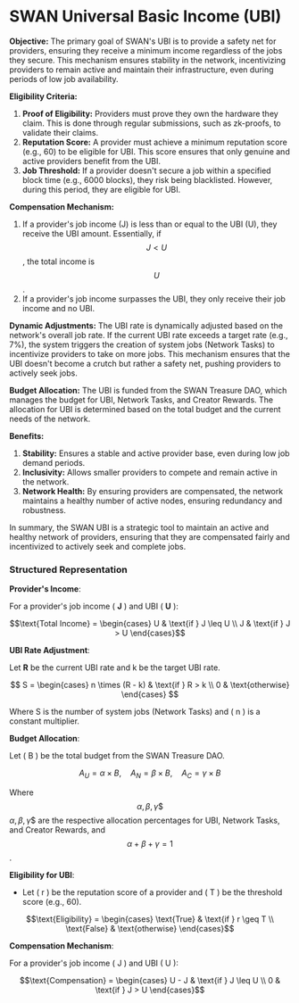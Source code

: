 # SWAN Universal Basic Income (UBI)

**Objective:** The primary goal of SWAN's UBI is to provide a safety net for providers, ensuring they receive a minimum income regardless of the jobs they secure. This mechanism ensures stability in the network, incentivizing providers to remain active and maintain their infrastructure, even during periods of low job availability.

**Eligibility Criteria:**

1. **Proof of Eligibility:** Providers must prove they own the hardware they claim. This is done through regular submissions, such as zk-proofs, to validate their claims.
2. **Reputation Score:** A provider must achieve a minimum reputation score (e.g., 60) to be eligible for UBI. This score ensures that only genuine and active providers benefit from the UBI.
3. **Job Threshold:** If a provider doesn't secure a job within a specified block time (e.g., 6000 blocks), they risk being blacklisted. However, during this period, they are eligible for UBI.

**Compensation Mechanism:**

1. If a provider's job income (J) is less than or equal to the UBI (U), they receive the UBI amount. Essentially, if $$J<U$$, the total income is $$U$$.
2. If a provider's job income surpasses the UBI, they only receive their job income and no UBI.

**Dynamic Adjustments:** The UBI rate is dynamically adjusted based on the network's overall job rate. If the current UBI rate exceeds a target rate (e.g., 7%), the system triggers the creation of system jobs (Network Tasks) to incentivize providers to take on more jobs. This mechanism ensures that the UBI doesn't become a crutch but rather a safety net, pushing providers to actively seek jobs.

**Budget Allocation:** The UBI is funded from the SWAN Treasure DAO, which manages the budget for UBI, Network Tasks, and Creator Rewards. The allocation for UBI is determined based on the total budget and the current needs of the network.

**Benefits:**

1. **Stability:** Ensures a stable and active provider base, even during low job demand periods.
2. **Inclusivity:** Allows smaller providers to compete and remain active in the network.
3. **Network Health:** By ensuring providers are compensated, the network maintains a healthy number of active nodes, ensuring redundancy and robustness.

In summary, the SWAN UBI is a strategic tool to maintain an active and healthy network of providers, ensuring that they are compensated fairly and incentivized to actively seek and complete jobs.

### Structured Representation

**Provider's Income**:

For a provider's job income ( **J** ) and UBI ( **U** ):&#x20;

$$\text{Total Income} =       \begin{cases}       U & \text{if } J \leq U \\      J & \text{if } J > U       \end{cases}$$

**UBI Rate Adjustment**:

Let   **R**  be the current UBI rate and   k  be the target UBI rate.





$$
S = 
     \begin{cases} 
     n \times (R - k) & \text{if } R > k \\
     0 & \text{otherwise}
     \end{cases}
$$

&#x20; Where  S  is the number of system jobs (Network Tasks) and ( n ) is a constant multiplier.

**Budget Allocation**:

Let ( B ) be the total budget from the SWAN Treasure DAO.&#x20;

$$
A_U = \alpha \times B, \quad A_N = \beta \times B, \quad A_C = \gamma \times B
$$

&#x20;Where  $$\alpha, \beta, \gamma \$$$$\alpha, \beta, \gamma$$ are the respective allocation percentages for UBI, Network Tasks, and Creator Rewards, and $$\alpha + \beta + \gamma = 1$$.

**Eligibility for UBI**:

* Let ( r ) be the reputation score of a provider and ( T ) be the threshold score (e.g., 60).&#x20;

$$\text{Eligibility} =       \begin{cases}       \text{True} & \text{if } r \geq T \\      \text{False} & \text{otherwise}      \end{cases}$$

**Compensation Mechanism**:

For a provider's job income ( J ) and UBI ( U ):&#x20;

$$\text{Compensation} =       \begin{cases}       U - J & \text{if } J \leq U \\      0 & \text{if } J > U       \end{cases}$$

